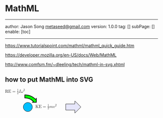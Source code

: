 # MathML
---
author: Jason Song <metaseed@gmail.com>
version: 1.0.0
tag: []
subPage: []
enable: [toc]

---

https://www.tutorialspoint.com/mathml/mathml_quick_guide.htm

https://developer.mozilla.org/en-US/docs/Web/MathML

http://www.comfsm.fm/~dleeling/tech/mathml-in-svg.xhtml

## how to put MathML into SVG
<svg xmlns="http://www.w3.org/2000/svg" xmlns:xlink="http://www.w3.org/1999/xlink" xmlns:ev="http://www.w3.org/2001/xml-events" version="1.1" width="400px" height="80">
 <g transform="translate(75,60)">
  <g fill="deepskyblue" stroke="black" stroke-width="1px">
   <desc>Marble</desc>
   <a xlink:href="../statistics/s81/marblerace.html" xlink:title="Marble race">
   <circle cx="0" cy="0" r="15"/> 
   </a>
  </g>
 </g>

 <g transform="translate(100,50)">
 <switch>
 <foreignObject width="100" height="40">
  <math xmlns="http://www.w3.org/1998/Math/MathML">
  <mtext>KE</mtext>
  <mo>=</mo>
  <mfrac>
   <mrow><mn>1</mn></mrow>
   <mrow><mn>2</mn></mrow>
  </mfrac>
  <mi>m</mi><msup><mi>v</mi><mn>2</mn></msup>
 </math>
 </foreignObject>
 </switch>
 </g>
 
 <g transform="translate(200,40)">
  <g stroke="black" stroke-width="1" fill="lavender">
   <desc>Linear arrow for kinetic energy</desc>
   <a xlink:href="../physci/ps81/q03.xhtml" xlink:title="Kinetic energy on a quiz">
   <polygon points="0,10 30,10 30,0 50,20 30,40 30,30 0,30"/>
   </a>
  </g>
 </g> 
 
 <g transform="translate(0,0)">
 <switch>
 <foreignObject width="100" height="50">
 <math xmlns="http://www.w3.org/1998/Math/MathML">
  <mtext>RE</mtext>
  <mo>=</mo>
  <mrow>
  <mfrac>
   <mrow><mn>1</mn></mrow>
   <mrow><mn>2</mn></mrow>
  </mfrac>
  <mi>I</mi><msup><mi>ω</mi><mn>2</mn></msup>
  </mrow>
 </math>
 </foreignObject>
 </switch>
 </g>
 
 <!-- Again, SVG after MathMl label -->
 <g transform="translate(65,20) scale(2.0)">
  <g stroke="black" stroke-width="1" fill="lime">
   <desc>Curved arrow for rotational energy</desc>
   <a xlink:href="../physci/ps73/lab04_2008.html#rotational_notes" xlink:title="Rotational end notes">
   <path d="M 0,0 A 25,25 0 0,1 17.68,7.32 l 1.41,-1.41 v 6.36 h -6.36 l 1.41,-1.41 A 20,20 0 0,0 0,5 L 0,0 z"/>
   </a>
  </g>
 </g>

</svg>